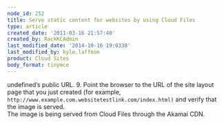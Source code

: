```yaml
---
node_id: 252
title: Serve static content for websites by using Cloud Files
type: article
created_date: '2011-03-16 21:57:40'
created_by: RackKCAdmin
last_modified_date: '2014-10-16 19:0338'
last_modified_by: kyle.laffoon
product: Cloud Sites
body_format: tinymce
---
```


undefined&rsquo;s public URL.
9.  Point the browser to the URL of the site layout page that you just
    created (for example,
    `http://www.example.com.websitetestlink.com/index.html)`  and verify
    that the image is served.\
     The image is being served from Cloud Files through the Akamai CDN.



